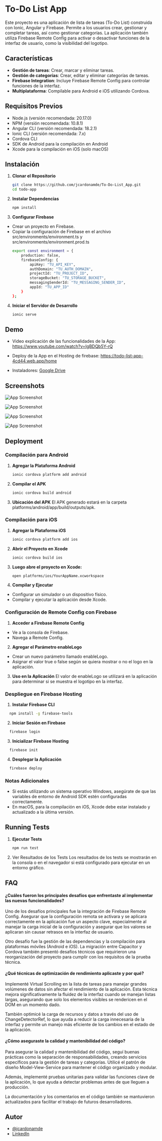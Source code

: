 
# To-Do List App

Este proyecto es una aplicación de lista de tareas (To-Do List) construida con Ionic, Angular y Firebase. Permite a los usuarios crear, gestionar y completar tareas, así como gestionar categorías. La aplicación también utiliza Firebase Remote Config para activar o desactivar funciones de la interfaz de usuario, como la visibilidad del logotipo.


## Características
- **Gestión de tareas**: Crear, marcar y eliminar tareas.
- **Gestión de categorías**: Crear, editar y eliminar categorías de tareas.
- **Firebase Integration**: Incluye Firebase Remote Config para controlar funciones de la interfaz.
- **Multiplataforma**: Compilable para Android e iOS utilizando Cordova.

## Requisitos Previos
- Node.js (versión recomendada: 20.17.0)
- NPM (versión recomendada: 10.8.1)
- Angular CLI (versión recomendada: 18.2.1)
- Ionic CLI (versión recomendada: 7.x)
- Cordova CLI
- SDK de Android para la compilación en Android
- Xcode para la compilación en iOS (solo macOS)
## Instalación

1. **Clonar el Repositorio**
   ```bash
   git clone https://github.com/jcardonamde/To-Do-List_App.git
   cd todo-app

2. **Instalar Dependencias**
    ```bash
    npm install

3. **Configurar Firebase**
- Crear un proyecto en Firebase.
- Copiar la configuración de Firebase en el archivo src/environments/environment.ts y src/environments/environment.prod.ts
    ```bash
    export const environment = {
        production: false,
        firebaseConfig: {
            apiKey: "TU_API_KEY",
            authDomain: "TU_AUTH_DOMAIN",
            projectId: "TU_PROJECT_ID",
            storageBucket: "TU_STORAGE_BUCKET",
            messagingSenderId: "TU_MESSAGING_SENDER_ID",
            appId: "TU_APP_ID"
        }
    };

4. **Iniciar el Servidor de Desarrollo**
    ```bash
    ionic serve
## Demo

- Video explicación de las funcionalidades de la App: 
https://www.youtube.com/watch?v=IgBDQb5Y-rQ



- Deploy de la App en el Hosting de firebase:
https://todo-list-app-4cd44.web.app/home


- Instaladores:
[Google Drive](https://drive.google.com/drive/folders/1Lb-yVOapp42sM9mZ25LdaAzfGlBdW_yP?usp=sharing)

## Screenshots

![App Screenshot](https://docs.google.com/drawings/d/13ZeSU9IMcefwaeJQsXjvFa1TS31F3NNpLACyWR7wdrw/pub?w=960&h=720)

![App Screenshot](https://docs.google.com/drawings/d/1kkUhv_ysM6Kjs32T9BA-DgWHGkKrmRQgyaMJMHHUba4/pub?w=960&h=720)

![App Screenshot](https://docs.google.com/drawings/d/1Sj9j-64syQ1xo6-Eaj35K7Bd1NlRDGimGdkv0TzmZmE/pub?w=928&h=468)

![App Screenshot](https://docs.google.com/drawings/d/1e6IU7F6FL3TD1ICwzyXHN1M5sygv3N3vgtF7ubq6Alc/pub?w=928&h=465)
## Deployment

### Compilación para Android

1. **Agregar la Plataforma Android**
    ```bash
    ionic cordova platform add android
    ```

2. **Compilar el APK**
    ```bash
    ionic cordova build android

    ```

3. **Ubicación del APK** 
El APK generado estará en la carpeta
platforms/android/app/build/outputs/apk.


### Compilación para iOS

1. **Agregar la Plataforma iOS**
    ```bash
    ionic cordova platform add ios
    ```

2. **Abrir el Proyecto en Xcode**
    ```bash
    ionic cordova build ios
    ```

3. **Luego abre el proyecto en Xcode:**
    ```bash
    open platforms/ios/YourAppName.xcworkspace
    ```

4. **Compilar y Ejecutar**
- Configurar un simulador o un dispositivo físico.
- Compilar y ejecutar la aplicación desde Xcode.

### Configuración de Remote Config con Firebase

1. **Acceder a Firebase Remote Config**
- Ve a la consola de Firebase.
- Navega a Remote Config.


2. **Agregar el Parámetro enableLogo**
- Crear un nuevo parámetro llamado enableLogo.
- Asignar el valor true o false según se quiera mostrar o no el logo en la aplicación.

3. **Uso en la Aplicación**
El valor de enableLogo se utilizará en la aplicación para determinar si se muestra el logotipo en la interfaz.


### Despliegue en Firebase Hosting

1. **Instalar Firebase CLI**
  ```bash
    npm install -g firebase-tools
  ```

2. **Iniciar Sesión en Firebase**
  ```bash
    firebase login
  ```

3. **Inicializar Firebase Hosting**
  ```bash
    firebase init
  ```

4. **Desplegar la Aplicación**
  ```bash
    firebase deploy
  ```



### Notas Adicionales
- Si estás utilizando un sistema operativo Windows, asegúrate de que las variables de entorno de Android SDK estén configuradas correctamente.
- En macOS, para la compilación en iOS, Xcode debe estar instalado y actualizado a la última versión.
## Running Tests

1. **Ejecutar Tests**
    ```bash
    npm run test
    ```

2. Ver Resultados de los Tests Los resultados de los tests se mostrarán en la consola o en el navegador si está configurado para ejecutar en un entorno gráfico.
## FAQ

#### ¿Cuáles fueron los principales desafíos que enfrentaste al implementar las nuevas funcionalidades?

Uno de los desafíos principales fue la integración de Firebase Remote Config. Asegurar que la configuración remota se activara y se aplicara correctamente en la aplicación fue un aspecto clave, especialmente al manejar la carga inicial de la configuración y asegurar que los valores se aplicaran sin causar retrasos en la interfaz de usuario.

Otro desafío fue la gestión de las dependencias y la compilación para plataformas móviles (Android e iOS). La migración entre Capacitor y Cordova también presentó desafíos técnicos que requirieron una reorganización del proyecto para cumplir con los requisitos de la prueba técnica.

#### ¿Qué técnicas de optimización de rendimiento aplicaste y por qué?

Implementé Virtual Scrolling en la lista de tareas para manejar grandes volúmenes de datos sin afectar el rendimiento de la aplicación. Esta técnica mejora significativamente la fluidez de la interfaz cuando se manejan listas largas, asegurando que solo los elementos visibles se rendericen en el DOM en un momento dado.

También optimicé la carga de recursos y datos a través del uso de ChangeDetectorRef, lo que ayuda a reducir la carga innecesaria de la interfaz y permite un manejo más eficiente de los cambios en el estado de la aplicación.


#### ¿Cómo aseguraste la calidad y mantenibilidad del código?

Para asegurar la calidad y mantenibilidad del código, seguí buenas prácticas como la separación de responsabilidades, creando servicios específicos para la gestión de tareas y categorías. Utilicé el patrón de diseño Model-View-Service para mantener el código organizado y modular.

Además, implementé pruebas unitarias para validar las funciones clave de la aplicación, lo que ayuda a detectar problemas antes de que lleguen a producción. 

La documentación y los comentarios en el código también se mantuvieron actualizados para facilitar el trabajo de futuros desarrolladores.
## Autor

- [@jcardonamde](https://github.com/jcardonamde)
- [LinkedIn](https://www.linkedin.com/in/jonathan-cardona-calderon-co/)

